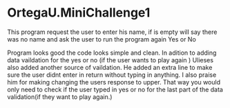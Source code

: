 # OrtegaU.MiniChallenge1
This program request the user to enter his name, if is empty will say there was no name and ask the user to run the program again Yes or No

Program looks good the code looks simple and clean. In adition to adding data vaildation for the yes or no (if the user wants to play again ) Ulieses also added another source of vaildation. He added an extra line to make sure the user didnt enter in return without typing in anything. I also praise him for making changing the users response to upper. That way you would only need to check if the user typed in yes or no for the last part of the data validation(if they want to play again.)